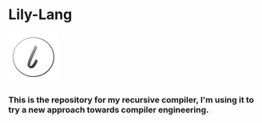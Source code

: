 <h1>Lily-Lang</h1>
<img src="pic.png" width="100" height="100">
<h3>This is the repository for my recursive compiler, I'm using it to try a new approach towards compiler engineering.</h3>
